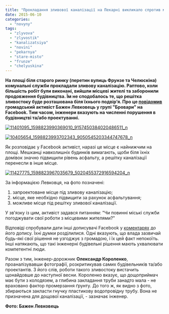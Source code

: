 ```yaml
---
title: "Прокладання зливової каналізації на Пекарні викликало спротив місцевих мешканців"
date: 2015-06-10
categories: 
  - "novyny"
tags: 
  - "zlyvova"
  - "zlyvostik"
  - "kanalizatsiya"
  - "novini"
  - "pekarnya"
  - "stare-misto"
  - "frunze"
  - "chelyuskina"
---
```


**На площі біля старого ринку (перетин вулиць Фрунзе та Челюскіна) комунальні служби прокладали зливову каналізацію. Раптово, коли більшість робіт були виконані, вийшли місцеві жителі та заборонили продовження будівництва. Їм не сподобалось те, що решітка зливостоку буде розташована біля їхнього подвір’я. Про це [повідомив](https://www.facebook.com/groups/brovary/permalink/1051310401565592/) громадський активіст Бажен Левковець у групі "Бровари" на Facebook. Тим часом, інженери вказують на численні порушення в будівництві та/або проектуванні.**

[![11401095_1598823990369010_9157450384020486511_n](https://mpz.brovary.org/wp-content/uploads/2015/06/11401095_1598823990369010_9157450384020486511_n.jpg)](https://mpz.brovary.org/wp-content/uploads/2015/06/11401095_1598823990369010_9157450384020486511_n.jpg)

[![10405654_1598823993702343_9050545203344747678_n](https://mpz.brovary.org/wp-content/uploads/2015/06/10405654_1598823993702343_9050545203344747678_n.jpg)](https://mpz.brovary.org/wp-content/uploads/2015/06/10405654_1598823993702343_9050545203344747678_n.jpg)

Як розповідає у Facebook активіст, наразі це місце є найнижчим на площі. Мешканці навколишніх будинків вимагають, щоби біля їхніх домівок значно підвищили рівень асфальту, а решітку каналізації перенесли в інше місце.

[![11427775_1598823967035679_5020455372916594204_n](https://mpz.brovary.org/wp-content/uploads/2015/06/11427775_1598823967035679_5020455372916594204_n.jpg)](https://mpz.brovary.org/wp-content/uploads/2015/06/11427775_1598823967035679_5020455372916594204_n.jpg)

За інформацією Левковця, на фото позначені:

1. запроектоване місце під зливову каналізацію;
2. місце, яке необхідно підвищити за рахунок асфальтування;
3. можливе місце під решітку зливової каналізації.

У зв'язку із цим, активіст задався питанням: "Чи повинні міські служби погоджувати свої роботи з місцевими жителями?"

Відповіді спробували дати інші дописувачі Facebook у [коментарях](https://www.facebook.com/groups/brovary/permalink/1051310401565592/) до його допису. Їхні думки розділилися. Одні вказують, що влада зазвичай будь-які свої рішення не узгоджує з громадою, і їх цей факт непокоїть. Інші натякають, що такі інженерні будівельні рішення мають ухвалювати компетентні люди.

Разом з тим, інженер-дорожник **Олександр Короленко**, проаналізувавши фотографії, розкритикував самих будівельників та/або проектантів. З його слів, роботи такого зливостоку вистачить щонайдовше до наступної весни. Короленко вказує, що дощоприймач має бути з колодязем, а глибина закладання труби занадто мала - не враховано фактор промерзання ґрунту. До того ж, як видно з фото, збираються закласти гнучку пластикову водопровідну трубу. Вона не призначена для дощової каналізації, - зазначає інженер.

**Фото: Бажен Левковець**
